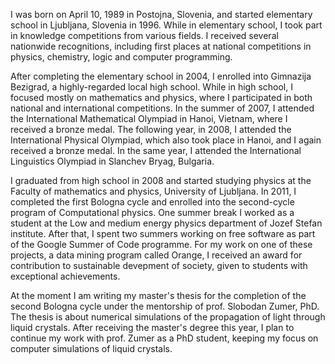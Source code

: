 I was born on April 10, 1989 in Postojna, Slovenia, and started elementary school in Ljubljana, Slovenia in 1996. While in elementary school, I took part in knowledge competitions from various fields. I received several nationwide recognitions, including first places at national competitions in physics, chemistry, logic and computer programming. 

After completing the elementary school in 2004, I enrolled into Gimnazija Bezigrad, a highly-regarded local high school. While in high school, I focused mostly on mathematics and physics, where I participated in both national and international competitions. In the summer of 2007, I attended the International Mathematical Olympiad in Hanoi, Vietnam, where I received a bronze medal. The following year, in 2008, I attended the International Physical Olympiad, which also took place in Hanoi, and I again received a bronze medal. In the same year, I attended the International Linguistics Olympiad in Slanchev Bryag, Bulgaria. 

I graduated from high school in 2008 and started studying physics at the Faculty of mathematics and physics, University of Ljubljana. In 2011, I completed the first Bologna cycle and enrolled into the second-cycle program of Computational physics. One summer break I worked as a student at the Low and medium energy physics department of Jozef Stefan institute. After that, I spent two summers working on free software as part of the Google Summer of Code programme. For my work on one of these projects, a data mining program called Orange, I received an award for contribution to sustainable devepment of society, given to students with exceptional achievements. 

At the moment I am writing my master's thesis for the completion of the second Bologna cycle under the mentorship of prof. Slobodan Zumer, PhD. The thesis is about numerical simulations of the propagation of light through liquid crystals. After receiving the master's degree this year, I plan to continue my work with prof. Zumer as a PhD student, keeping my focus on computer simulations of liquid crystals. 
